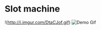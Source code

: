 # Slot machine

!(http://i.imgur.com/DtaCJof.gif)
![Demo Gif](http://i.imgur.com/DtaCJof.gif "Demo")
